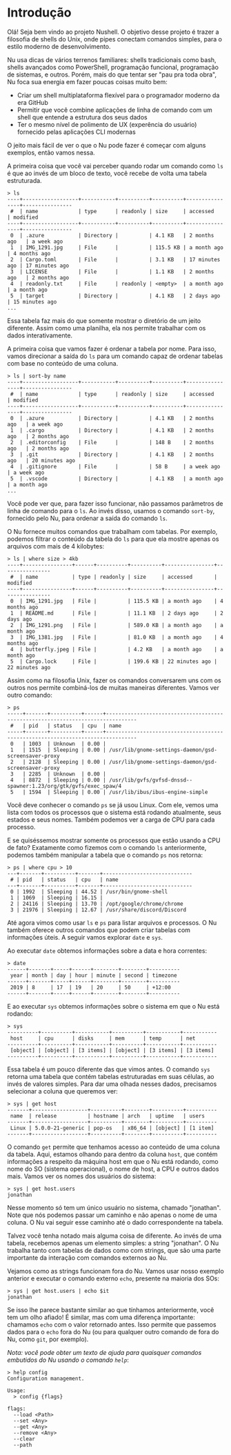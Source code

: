 # Introdução

Olá! Seja bem vindo ao projeto Nushell. O objetivo desse projeto é trazer a filosofia de shells do Unix, onde  pipes conectam comandos simples, para o estilo moderno de desenvolvimento.

Nu usa dicas de vários terrenos familiares: shells tradicionais como bash, shells avançados como PowerShell, programação funcional, programação de sistemas, e outros. Porém, mais do que tentar ser "pau pra toda obra", Nu foca sua energia em fazer poucas coisas muito bem:

* Criar um shell multiplataforma flexível para o programador moderno da era GitHub
* Permitir que você combine aplicações de linha de comando com um shell que entende a estrutura dos seus dados
* Ter o mesmo nível de polimento de UX (experência do usuário) fornecido pelas aplicações CLI modernas

O jeito mais fácil de ver o que o Nu pode fazer é começar com alguns exemplos, então vamos nessa.

A primeira coisa que você vai perceber quando rodar um comando como `ls` é que ao invés de um bloco de texto, você recebe de volta uma tabela estruturada.

```shell
> ls
----+------------------+-----------+----------+----------+----------------+----------------
 #  | name             | type      | readonly | size     | accessed       | modified
----+------------------+-----------+----------+----------+----------------+----------------
 0  | .azure           | Directory |          | 4.1 KB   | 2 months ago   | a week ago
 1  | IMG_1291.jpg     | File      |          | 115.5 KB | a month ago    | 4 months ago
 2  | Cargo.toml       | File      |          | 3.1 KB   | 17 minutes ago | 17 minutes ago
 3  | LICENSE          | File      |          | 1.1 KB   | 2 months ago   | 2 months ago
 4  | readonly.txt     | File      | readonly | <empty>  | a month ago    | a month ago
 5  | target           | Directory |          | 4.1 KB   | 2 days ago     | 15 minutes ago
...
```

Essa tabela faz mais do que somente mostrar o diretório de um jeito diferente. Assim como uma planilha, ela nos permite trabalhar com os dados interativamente.

A primeira coisa que vamos fazer é ordenar a tabela por nome. Para isso, vamos direcionar a saída do `ls` para um comando capaz de ordenar tabelas com base no conteúdo de uma coluna.

```shell
> ls | sort-by name
----+------------------+-----------+----------+----------+----------------+----------------
 #  | name             | type      | readonly | size     | accessed       | modified
----+------------------+-----------+----------+----------+----------------+----------------
 0  | .azure           | Directory |          | 4.1 KB   | 2 months ago   | a week ago
 1  | .cargo           | Directory |          | 4.1 KB   | 2 months ago   | 2 months ago
 2  | .editorconfig    | File      |          | 148 B    | 2 months ago   | 2 months ago
 3  | .git             | Directory |          | 4.1 KB   | 2 months ago   | 20 minutes ago
 4  | .gitignore       | File      |          | 58 B     | a week ago     | a week ago
 5  | .vscode          | Directory |          | 4.1 KB   | a month ago    | a month ago
...
```

Você pode ver que, para fazer isso funcionar, não passamos parâmetros de linha de comando para o `ls`. Ao invés disso, usamos o comando `sort-by`, fornecido pelo Nu, para ordenar a saída do comando `ls`.

O Nu fornece muitos comandos que trabalham com tabelas. Por exemplo, podemos filtrar o conteúdo da tabela do `ls` para que ela mostre apenas os arquivos com mais de 4 kilobytes:

```shell
> ls | where size > 4kb
----+----------------+------+----------+----------+----------------+----------------
 #  | name           | type | readonly | size     | accessed       | modified
----+----------------+------+----------+----------+----------------+----------------
 0  | IMG_1291.jpg   | File |          | 115.5 KB | a month ago    | 4 months ago
 1  | README.md      | File |          | 11.1 KB  | 2 days ago     | 2 days ago
 2  | IMG_1291.png   | File |          | 589.0 KB | a month ago    | a month ago
 3  | IMG_1381.jpg   | File |          | 81.0 KB  | a month ago    | 4 months ago
 4  | butterfly.jpeg | File |          | 4.2 KB   | a month ago    | a month ago
 5  | Cargo.lock     | File |          | 199.6 KB | 22 minutes ago | 22 minutes ago
```

Assim como na filosofia Unix, fazer os comandos conversarem uns com os outros nos permite combiná-los de muitas maneiras diferentes. Vamos ver outro comando:

```shell
> ps
-----+-------+----------+------+--------------------------------------------------------------------------------
 #   | pid   | status   | cpu  | name
-----+-------+----------+------+--------------------------------------------------------------------------------
 0   | 1003  | Unknown  | 0.00 |
 1   | 1515  | Sleeping | 0.00 | /usr/lib/gnome-settings-daemon/gsd-screensaver-proxy
 2   | 2128  | Sleeping | 0.00 | /usr/lib/gnome-settings-daemon/gsd-screensaver-proxy
 3   | 2285  | Unknown  | 0.00 |
 4   | 8872  | Sleeping | 0.00 | /usr/lib/gvfs/gvfsd-dnssd--spawner:1.23/org/gtk/gvfs/exec_spaw/4
 5   | 1594  | Sleeping | 0.00 | /usr/lib/ibus/ibus-engine-simple
```

Você deve conhecer o comando `ps` se já usou Linux. Com ele, vemos uma lista com todos os processos que o sistema está rodando atualmente, seus estados e seus nomes. Também podemos ver a carga de CPU para cada processo.

E se quiséssemos mostrar somente os processos que estão usando a CPU de fato? Exatamente como fizemos com o comando `ls` anteriormente, podemos também manipular a tabela que o comando `ps` nos retorna:

```shell
> ps | where cpu > 10
---+-------+----------+-------+-----------------------------
 # | pid   | status   | cpu   | name
---+-------+----------+-------+-----------------------------
 0 | 1992  | Sleeping | 44.52 | /usr/bin/gnome-shell
 1 | 1069  | Sleeping | 16.15 |
 2 | 24116 | Sleeping | 13.70 | /opt/google/chrome/chrome
 3 | 21976 | Sleeping | 12.67 | /usr/share/discord/Discord
```

Até agora vimos como usar `ls` e `ps` para listar arquivos e processos. O Nu também oferece outros comandos que podem criar tabelas com informações úteis. A seguir vamos explorar `date` e `sys`.

Ao executar `date` obtemos informações sobre a data e hora correntes:

```shell
> date
------+-------+-----+------+--------+--------+----------
 year | month | day | hour | minute | second | timezone
------+-------+-----+------+--------+--------+----------
 2019 | 8     | 17  | 19   | 20     | 50     | +12:00
------+-------+-----+------+--------+--------+----------
```

E ao executar `sys` obtemos informações sobre o sistema em que o Nu está rodando:

```shell
> sys
----------+----------+-----------+----------+-----------+-----------
 host     | cpu      | disks     | mem      | temp      | net
----------+----------+-----------+----------+-----------+-----------
 [object] | [object] | [3 items] | [object] | [3 items] | [3 items]
----------+----------+-----------+----------+-----------+-----------
```

Essa tabela é um pouco diferente das que vimos antes. O comando `sys` retorna uma tabela que contém tabelas estruturadas em suas células, ao invés de valores simples. Para dar uma olhada nesses dados, precisamos selecionar a coluna que queremos ver:

```shell
> sys | get host
-------+------------------+----------+--------+----------+----------
 name  | release          | hostname | arch   | uptime   | users
-------+------------------+----------+--------+----------+----------
 Linux | 5.0.0-21-generic | pop-os   | x86_64 | [object] | [1 item]
-------+------------------+----------+--------+----------+----------
```

O comando `get` permite que tenhamos acesso ao conteúdo de uma coluna da tabela. Aqui, estamos olhando para dentro da coluna `host`, que contém informações a respeito da máquina host em que o Nu está rodando, como nome do SO (sistema operacional), o nome de host, a CPU e outros dados mais. Vamos ver os nomes dos usuários do sistema:

```shell
> sys | get host.users
jonathan
```

Nesse momento só tem um único usuário no sistema, chamado "jonathan". Note que nós podemos passar um caminho e não apenas o nome de uma coluna. O Nu vai seguir esse caminho até o dado correspondente na tabela.

Talvez você tenha notado mais alguma coisa de diferente. Ao invés de uma tabela, recebemos apenas um elemento simples: a string "jonathan". O Nu trabalha tanto com tabelas de dados como com strings, que são uma parte importante da interação com comandos externos ao Nu.

Vejamos como as strings funcionam fora do Nu. Vamos usar nosso exemplo anterior e executar o comando externo `echo`, presente na maioria dos SOs:

```shell
> sys | get host.users | echo $it
jonathan
```

Se isso lhe parece bastante similar ao que tínhamos anteriormente, você tem um olho afiado! É similar, mas com uma diferença importante: chamamos `echo` com o valor retornado antes. Isso permite que passemos dados para o `echo` fora do Nu (ou para qualquer outro comando de fora do Nu, como `git`, por exemplo).

*Nota: você pode obter um texto de ajuda para quaisquer comandos embutidos do Nu usando o comando `help`*:

```shell
> help config
Configuration management.

Usage:
  > config {flags}

flags:
  --load <Path>
  --set <Any>
  --get <Any>
  --remove <Any>
  --clear
  --path
```
